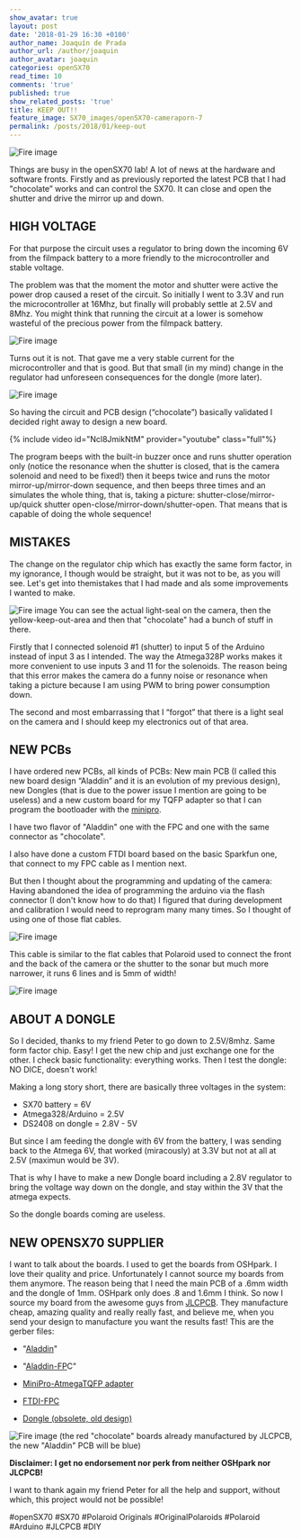 ```yaml
---
show_avatar: true
layout: post
date: '2018-01-29 16:30 +0100'
author_name: Joaquín de Prada
author_url: /author/joaquin
author_avatar: joaquin
categories: openSX70
read_time: 10
comments: 'true'
published: true
show_related_posts: 'true'
title: KEEP OUT!!
feature_image: SX70_images/openSX70-cameraporn-7
permalink: /posts/2018/01/keep-out
---
```

![Fire image]({{site.url}}/{{site.baseurl}}img/2018/01/openSX70-keep-out-03.jpg)

Things are busy in the openSX70 lab!
A lot of news at the hardware and software fronts. 
Firstly and as previously reported the latest PCB that I had "chocolate” works and can control the SX70. 
It can close and open the shutter and drive the mirror up and down. 

## HIGH VOLTAGE

For that purpose the circuit uses a regulator to bring down the incoming 6V from the filmpack battery to a more friendly to the microcontroller and stable voltage. 

The problem was that the moment the motor and shutter were active the power drop caused a reset of the circuit. 
So initially I went to 3.3V and run the microcontroller at 16Mhz, but finally will probably settle at 2.5V and 8Mhz. 
You might think that running the circuit at a lower is somehow wasteful of the precious power from the filmpack battery.

![Fire image]({{site.url}}/{{site.baseurl}}img/2018/01/openSX70-keep-out-04.jpg)

Turns out it is not. That gave me a very stable current for the microcontroller and that is good.
But that small (in my mind) change in the regulator had unforeseen consequences for the dongle (more later).

![Fire image]({{site.url}}/{{site.baseurl}}img/2018/01/openSX70-keep-out-02.jpg)

So having the circuit and PCB design (“chocolate”) basically validated I decided right away to design a new board. 

{% include video id="Ncl8JmikNtM" provider="youtube" class="full"%}

The program beeps with the built-in buzzer once and runs shutter operation only (notice the resonance when the shutter is closed, that is the camera solenoid and need to be fixed!) then it beeps twice and runs the motor mirror-up/mirror-down sequence, and then beeps three times and an simulates the whole thing, that is, taking a picture: shutter-close/mirror-up/quick shutter open-close/mirror-down/shutter-open. That means that is capable of doing the whole sequence!


## MISTAKES

The change on the regulator chip which has exactly the same form factor, in my ignorance, I though would be straight, but it was not to be, as you will see. Let's get into themistakes that I had made and als some improvements I wanted to make.

![Fire image]({{site.url}}/{{site.baseurl}}img/2018/01/openSX70-keep-out-01.jpg)
You can see the actual light-seal on the camera, then the yellow-keep-out-area and then that "chocolate" had a bunch of stuff in there.

Firstly that I connected solenoid #1 (shutter) to input 5 of the Arduino instead of input 3 as I intended. 
The way the Atmega328P works makes it more convenient to use inputs 3 and 11 for the solenoids. The reason being that this error makes the camera do a funny noise or resonance when taking a picture because I am using PWM to bring power consumption down.

The second and most embarrassing that I “forgot” that there is a light seal on the camera and I should keep my electronics out of that area. 

## NEW PCBs

I have ordered new PCBs, all kinds of PCBs:
New  main PCB (I called this new board design “Aladdin” and it is an evolution of my previous design), new Dongles (that is due to the power issue I mention are going to be useless) and a new custom board for my TQFP adapter so that I can program the bootloader with the [minipro](https://es.aliexpress.com/item/100-genuine-USB-TL866cs-universal-programmer-USB-Programmer-Minipro-BIOS-Programmer-SPI-I2C-FLASHmemory-support-14000/32790021208.html?src=google&albslr=221329503&isdl=y&aff_short_key=UneMJZVf&source=%7Bifdyn:dyn%7D%7Bifpla:pla%7D%7Bifdbm:DBM&albch=DID%7D&src=google&albch=shopping&acnt=494-037-6276&isdl=y&albcp=652736826&albag=32471627666&slnk=&trgt=61865531738&plac=&crea=es32790021208&netw=g&device=c&mtctp=&gclid=CjwKCAiAqbvTBRAPEiwANEkyCHUPTv5ZYRQOze48NDkiSjcY4f3j4Z0ez07IC3sd279cO1f3u9L-XBoCoSIQAvD_BwE).

I have two flavor of "Aladdin" one with the FPC and one with the same connector as "chocolate".


I also have done a custom FTDI board based on the basic Sparkfun one, that connect to my FPC cable as I mention next.

But then I thought about the programming and updating of the camera: 
Having abandoned the idea of programming the arduino via the flash connector (I don't know how to do that) I figured that
during development and calibration I would need to reprogram many many times. 
So I thought of using one of those flat cables. 

![Fire image]({{site.url}}/{{site.baseurl}}img/2018/01/openSX70-keep-out-05.jpg)

This cable is similar to the flat cables that Polaroid used to connect the front and the back of the camera or the shutter to the sonar but much more narrower, it runs 6 lines and is 5mm of width!

![Fire image]({{site.url}}/{{site.baseurl}}img/2018/01/openSX70-keep-out-06.jpg)

## ABOUT A DONGLE 

So I decided, thanks to my friend Peter to go down to 2.5V/8mhz. Same form factor chip. Easy! I get the new chip and just exchange one for the other.
I check basic functionality: everything works. Then I test the dongle: NO DICE, doesn't work!

Making a long story short, there are basically three voltages in the system:

- SX70 battery = 6V
- Atmega328/Arduino = 2.5V
- DS2408 on dongle = 2.8V - 5V

But since I am feeding the dongle with 6V from the battery, I was sending back to the Atmega 6V, that worked (miracously) at 3.3V but not at all at 2.5V (maximun would be 3V).

That is why I have to make a new Dongle board including a 2.8V regulator to bring the voltage way down on the dongle, and stay within the 3V that the atmega expects.

So the dongle boards coming are useless.

## NEW OPENSX70 SUPPLIER

I want to talk about the boards. I used to get the boards from OSHpark. I love their quality and price. 
Unfortunately I cannot source my boards from them anymore.
The reason being that I need the main PCB of a .6mm width and the dongle of 1mm. OSHpark only does .8 and 1.6mm I think.
So now I source my board from the awesome guys from [JLCPCB](https://jlcpcb.com/ "Great PCBs!"). 
They manufacture cheap, amazing quality and really really fast, and believe me, when you send your design 
to manufacture you want the results fast!
This are the gerber files:

- "[Aladdin](https://jlcpcb.com/quote/gerberview/7ab9bd3b-2c7b-4a5d-869b-aece39df47a0_1_0_3.html)"

- "[Aladdin-FP](https://jlcpcb.com/quote/gerberview/384a1219-f09c-47bd-b12d-b0953c882ebe_1_0_2.html)C"

- [MiniPro-AtmegaTQFP adapter](https://jlcpcb.com/quote/gerberview/a07d0bbe-7aaa-45e1-a1b7-b65f16af1823_1_0_1.html)

- [FTDI-FPC](https://jlcpcb.com/quote/gerberview/168e9c2b-4b87-4db7-8fca-554b98b21d47_1_0_1.html)

- [Dongle (obsolete, old design)](https://jlcpcb.com/quote/gerberview/ba3f829b-5a88-48c0-9fa9-43d559219a56_1_0_3.html)

![Fire image]({{site.url}}/{{site.baseurl}}img/2018/01/openSX70-chocolate-components-both.jpg)
(the red "chocolate" boards already manufactured by JLCPCB, the new "Aladdin" PCB will be blue)

**Disclaimer: I get no endorsement nor perk from neither OSHpark nor JLCPCB!**

I want to thank again my friend Peter for all the help and support, without which, this project would not be possible!

#openSX70 #SX70 #Polaroid Originals #OriginalPolaroids #Polaroid #Arduino #JLCPCB #DIY


